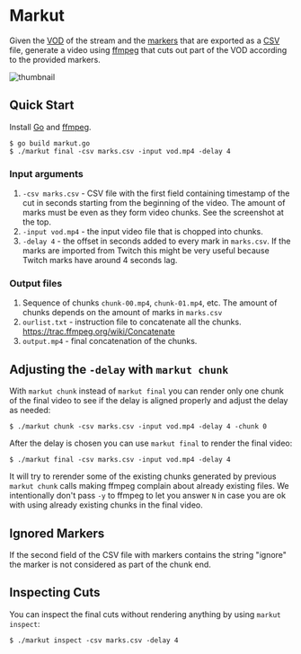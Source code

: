 # Markut

Given the [VOD](https://help.twitch.tv/s/article/video-on-demand) of the stream and the [markers](https://help.twitch.tv/s/article/creating-highlights-and-stream-markers) that are exported as a [CSV](https://en.wikipedia.org/wiki/Comma-separated_values) file, generate a video using [ffmpeg](https://www.ffmpeg.org/) that cuts out part of the VOD according to the provided markers.

![thumbnail](https://i.imgur.com/shk7eqG.png)

## Quick Start

Install [Go](https://golang.org/) and [ffmpeg](https://www.ffmpeg.org/).

```console
$ go build markut.go
$ ./markut final -csv marks.csv -input vod.mp4 -delay 4
```

### Input arguments

1. `-csv marks.csv` - CSV file with the first field containing timestamp of the cut in seconds starting from the beginning of the video. The amount of marks must be even as they form video chunks. See the screenshot at the top.
2. `-input vod.mp4` - the input video file that is chopped into chunks.
3. `-delay 4` - the offset in seconds added to every mark in `marks.csv`. If the marks are imported from Twitch this might be very useful because Twitch marks have around 4 seconds lag.

### Output files

1. Sequence of chunks `chunk-00.mp4`, `chunk-01.mp4`, etc. The amount of chunks depends on the amount of marks in `marks.csv`
2. `ourlist.txt` - instruction file to concatenate all the chunks. https://trac.ffmpeg.org/wiki/Concatenate
3. `output.mp4` - final concatenation of the chunks.

## Adjusting the `-delay` with `markut chunk`

With `markut chunk` instead of `markut final` you can render only one chunk of the final video to see if the delay is aligned properly and adjust the delay as needed:

```console
$ ./markut chunk -csv marks.csv -input vod.mp4 -delay 4 -chunk 0
```

After the delay is chosen you can use `markut final` to render the final video:

```console
$ ./markut final -csv marks.csv -input vod.mp4 -delay 4
```

It will try to rerender some of the existing chunks generated by previous `markut chunk` calls making ffmpeg complain about already existing files. We intentionally don't pass `-y` to ffmpeg to let you answer `N` in case you are ok with using already existing chunks in the final video.

## Ignored Markers

If the second field of the CSV file with markers contains the string "ignore" the marker is not considered as part of the chunk end.

## Inspecting Cuts

You can inspect the final cuts without rendering anything by using `markut inspect`:

```console
$ ./markut inspect -csv marks.csv -delay 4
```
